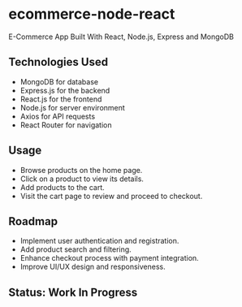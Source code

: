 # ecommerce-node-react
E-Commerce App Built With React, Node.js, Express and MongoDB

## Technologies Used

- MongoDB for database
- Express.js for the backend
- React.js for the frontend
- Node.js for server environment
- Axios for API requests
- React Router for navigation

## Usage

- Browse products on the home page.
- Click on a product to view its details.
- Add products to the cart.
- Visit the cart page to review and proceed to checkout.

## Roadmap

- Implement user authentication and registration.
- Add product search and filtering.
- Enhance checkout process with payment integration.
- Improve UI/UX design and responsiveness.

## Status: Work In Progress

